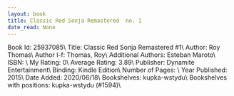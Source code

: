 ```yaml
---
layout: book
title: Classic Red Sonja Remastered  no. 1
date_read: None
---
```


Book Id: 25937085\ 
Title: Classic Red Sonja Remastered #1\ 
Author: Roy Thomas\ 
Author l-f: Thomas, Roy\ 
Additional Authors: Esteban Maroto\ 
ISBN: \ 
My Rating: 0\ 
Average Rating: 3.89\ 
Publisher: Dynamite Entertainment\ 
Binding: Kindle Edition\ 
Number of Pages: \ 
Year Published: 2015\ 
Date Added: 2020/06/18\ 
Bookshelves: kupka-wstydu\ 
Bookshelves with positions: kupka-wstydu (#1594)\ 

